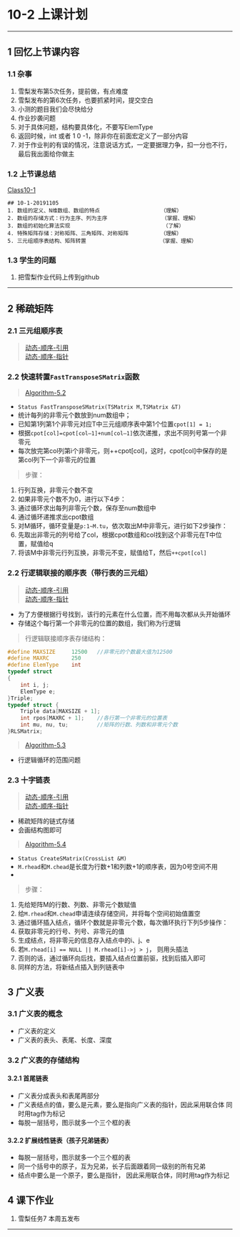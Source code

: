 # 10-2 上课计划     
---
## 1 回忆上节课内容  
### 1.1 杂事  
1. 雪梨发布第5次任务，提前做，有点难度    
2. 雪梨发布的第6次任务，也要抓紧时间，提交空白     
3. 小测的题目我们会尽快给分      
4. 作业抄袭问题    
5. 对于具体问题，结构要具体化，不要写ElemType      
6. 返回时候，int   或者  1   0    -1，除非你在前面宏定义了一部分内容     
7. 对于作业判的有误的情况，注意说话方式，一定要据理力争，扣一分也不行，最后我出面给你做主   

### 1.2 上节课总结    
[Class10-1](../course-summary/Class10-1-20191105.txt)      
```
## 10-1-20191105                    
1. 数组的定义、N维数组、数组的特点                   （理解）    
2. 数组的存储方式：行为主序、列为主序                 （掌握、理解）     
3. 数组的初始化算法实现                             （了解）     
4. 特殊矩阵存储：对称矩阵、三角矩阵、对称矩阵          （理解）   
5. 三元组顺序表结构、矩阵转置                       （掌握、理解）    
```
### 1.3 学生的问题        
1. 把雪梨作业代码上传到github     

---

## 2 稀疏矩阵   
### 2.1 三元组顺序表      
> [动态-顺序-引用](../../../../GithubRepository/WeiMuYang/data-structure/数据结构代码/5-数组和广义表/03-Algorithm-tsmatrix-(静态-顺序-引用).cpp)      
> [动态-顺序-指针](../../../../GithubRepository/WeiMuYang/data-structure/数据结构代码/5-数组和广义表/04-Algorithm-tsmatrix-(静态-顺序-指针).c)       

### 2.2 快速转置`FastTransposeSMatrix`函数      
>[Algorithm-5.2](../../../../GithubRepository/WeiMuYang/data-structure/数据结构代码/5-数组和广义表/13-Algorithm-5.2-(静态-顺序-引用).cpp)       
-  `Status FastTransposeSMatrix(TSMatrix M,TSMatrix &T)`     
-  统计每列的非零元个数放到num数组中；    
- 已知第1列第1个非零元对应T中三元组顺序表中第1个位置`cpot[1] = 1;`    
- 根据`cpot[col]=cpot[col–1]+num[col–1]`依次递推，求出不同列号第一个非零元   
- 每次放完第col列第i个非零元，则++cpot[col]，这时，cpot[col]中保存的是第col列下一个非零元的位置   

>步骤：   
1. 行列互换，非零元个数不变      
2. 如果非零元个数不为0，进行以下4步：        
3. 通过循环求出每列非零元个数，保存至num数组中    
4. 通过循环递推求出cpot数组    
5. 对M循环，循环变量是`p:1~M.tu`，依次取出M中非零元，进行如下2步操作：      
6. 先取出非零元的列号给了col，根据cpot数组和col找到这个非零元在T中位置，赋值给q  
7. 将该M中非零元行列互换，非零元不变，赋值给T，然后`++cpot[col]`      


### 2.2 行逻辑联接的顺序表（带行表的三元组）     
> [动态-顺序-引用](../../../../GithubRepository/WeiMuYang/data-structure/数据结构代码/5-数组和广义表/05-Algorithm-rlsmatrix-(静态-顺序-引用).cpp)      
> [动态-顺序-指针](../../../../GithubRepository/WeiMuYang/data-structure/数据结构代码/5-数组和广义表/06-Algorithm-rlsmatrix-(静态-顺序-指针).c)       
- 为了方便根据行号找到，该行的元素在什么位置，而不用每次都从头开始循环   
- 存储这个每行第一个非零元的位置的数组，我们称为行逻辑    

>行逻辑联接顺序表存储结构：    
```C
#define MAXSIZE     12500	//非零元的个数最大值为12500
#define MAXRC       250
#define ElemType    int
typedef struct
{
	int i, j;
	ElemType e;
}Triple;
typedef struct {
	Triple data[MAXSIZE + 1];
	int rpos[MAXRC + 1];	//各行第一个非零元的位置表
	int mu, nu, tu;			//矩阵的行数、列数和非零元个数
}RLSMatrix;
```

>[Algorithm-5.3](../../../../GithubRepository/WeiMuYang/data-structure/数据结构代码/5-数组和广义表/15-Algorithm-5.3-(静态-顺序-引用).cpp)       
- 行逻辑循环的范围问题     



### 2.3 十字链表     
> [动态-顺序-引用](../../../../GithubRepository/WeiMuYang/data-structure/数据结构代码/5-数组和广义表/07-Algorithm-crosslist-(动态-链式-引用).cpp)      
> [动态-顺序-指针](../../../../GithubRepository/WeiMuYang/data-structure/数据结构代码/5-数组和广义表/08-Algorithm-crosslist-(动态-链式-指针).c)       
- 稀疏矩阵的链式存储    
- 会画结构图即可      

>[Algorithm-5.4](../../../../GithubRepository/WeiMuYang/data-structure/数据结构代码/5-数组和广义表/17-Algorithm-5.4-(动态-链式-引用).cpp)       
- `Status CreateSMatrix(CrossList &M)`    
-  `M.rhead`和`M.chead`是长度为行数+1和列数+1的顺序表，因为0号空间不用   
-    

>步骤：     
1. 先给矩阵M的行数、列数、非零元个数赋值    
2. 给`M.rhead`和`M.chead`申请连续存储空间，并将每个空间初始值置空    
3. 通过循环插入结点，循环个数就是非零元个数，每次循环执行下列5步操作：   
4. 获取非零元的行号、列号、非零元的值   
5. 生成结点，将非零元的信息存入结点中的i、j、e    
6. 若`M.rhead[i] == NULL || M.rhead[i]->j > j`， 则用头插法   
7. 否则的话，通过循环向后找，要插入结点位置前驱，找到后插入即可    
8. 同样的方法，将新结点插入到列链表中    


## 3 广义表    
### 3.1 广义表的概念    
- 广义表的定义   
- 广义表的表头、表尾、长度、深度   


### 3.2 广义表的存储结构    
#### 3.2.1 首尾链表    
- 广义表分成表头和表尾两部分    
- 广义表结点的值，要么是元素，要么是指向广义表的指针，因此采用联合体 同时用tag作为标记    
- 每脱一层括号，图示就多一个三个框的表     

#### 3.2.2 扩展线性链表（孩子兄弟链表）     
- 每脱一层括号，图示就多一个三个框的表   
- 同一个括号中的原子，互为兄弟，长子后面跟着同一级别的所有兄弟   
- 结点中要么是一个原子，要么是指针， 因此采用联合体，同时用tag作为标记       






## 4 课下作业        
1. 雪梨任务7 本周五发布    

---












